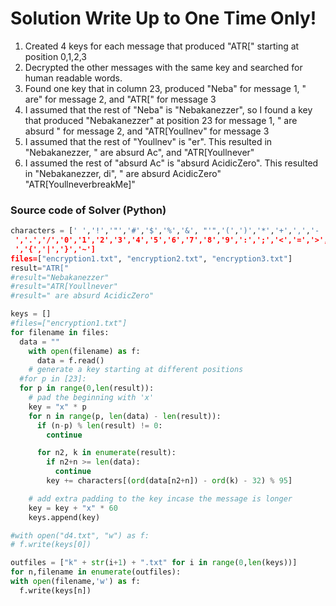 # Solution Write Up to One Time Only!

1. Created 4 keys for each message that produced "ATR\[" starting at position 0,1,2,3
2. Decrypted the other messages with the same key and searched for human readable
words.
3. Found one key that in column 23, produced "Neba" for message 1, " are" for message 2,
and "ATR\[" for message 3
4. I assumed that the rest of "Neba" is "Nebakanezzer", so I found a key that produced
"Nebakanezzer" at position 23 for message 1, " are absurd " for message 2, and
"ATR\[Youllnev" for message 3
5. I assumed that the rest of "Youllnev" is "er". This resulted in "Nebakanezzer, " are
absurd Ac", and "ATR\[Youllnever"
6. I assumed the rest of "absurd Ac" is "absurd AcidicZero". This resulted in
"Nebakanezzer, di", " are absurd AcidicZero" "ATR\[YoullneverbreakMe\]"

### Source code of Solver (Python)
```python
characters = [' ','!','"','#','$','%','&', "'",'(',')','*','+',',','-
 ','.','/','0','1','2','3','4','5','6','7','8','9',':',';','<','=','>','?','@','A','B','C','D','E','F',' G','H','I','J','K','L','M','N','O','P','Q','R','S','T','U','V','W','X','Y','Z','[','\\',']','^','_','`' ,'a','b','c','d','e','f','g','h','i','j','k','l','m','n','o','p','q','r','s','t','u','v','w','x','y','z
 ','{','|','}','~']
files=["encryption1.txt", "encryption2.txt", "encryption3.txt"]
result="ATR["
#result="Nebakanezzer"
#result="ATR[Youllnever"
#result=" are absurd AcidicZero"

keys = []
#files=["encryption1.txt"]
for filename in files:
  data = ""
    with open(filename) as f:
      data = f.read()
    # generate a key starting at different positions
  #for p in [23]:
  for p in range(0,len(result)):
    # pad the beginning with 'x'
    key = "x" * p
    for n in range(p, len(data) - len(result)):
      if (n-p) % len(result) != 0:
        continue

      for n2, k in enumerate(result):
        if n2+n >= len(data):
          continue
        key += characters[(ord(data[n2+n]) - ord(k) - 32) % 95]

    # add extra padding to the key incase the message is longer
    key = key + "x" * 60
    keys.append(key)

#with open("d4.txt", "w") as f:
# f.write(keys[0])

outfiles = ["k" + str(i+1) + ".txt" for i in range(0,len(keys))]
for n,filename in enumerate(outfiles):
with open(filename,'w') as f:
  f.write(keys[n])
 ```
